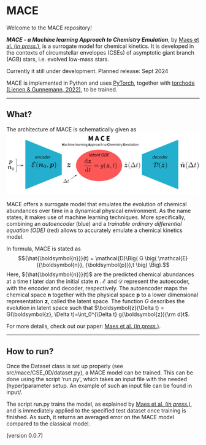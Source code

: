 # MACE

Welcome to the MACE repository!

***MACE - a Machine learning Approach to Chemistry Emulation***, by [Maes et al. (*in press.*)](https://ui.adsabs.harvard.edu/abs/2024arXiv240503274M/abstract), is a surrogate model for chemical kinetics. It is developed in the contexts of circumstellar envelopes (CSEs) of asymptotic giant branch (AGB) stars, i.e. evolved low-mass stars.

Currently it still under development.
Planned release: Sept 2024

MACE is implemented in Python and uses [PyTorch](https://pytorch.org/), together with [torchode](https://github.com/martenlienen/torchode) [(Lienen & Gunnemann, 2022)](https://openreview.net/pdf?id=uiKVKTiUYB0), to be trained.

---
## What?

The architecture of MACE is schematically given as 
![MACE architecture](MACE.png)

MACE offers a surrogate model that emulates the evolution of chemical abundances over time in a dynamical physical environment. As the name states, it makes use of machine learning techniques. More specifically, combining an *autoencoder* (blue) and a *trainable ordinary differential equation (ODE)* (red) allows to accurately emulate a chemical kinetics model.

In formula, MACE is stated as
$${\hat{\boldsymbol{n}}}(t) = \mathcal{D}\Big( G \big( \mathcal{E} ({\boldsymbol{n}}, {\boldsymbol{p}}),t \big) \Big).$$
Here, ${\hat{\boldsymbol{n}}}(t)$ are the predicted chemical abundances at a time $t$ later dan the initial state ${\boldsymbol{n}}$ . $\mathcal{E}$ and $\mathcal{D}$ represent the autoecoder, with the encoder and decoder, respectively. The autoencoder maps the chemical space ${\boldsymbol{n}}$ together with the physical space ${\boldsymbol{p}}$ to a lower dimensional representation $\boldsymbol{z}$, called the latent space. The function $G$ describes the evolution in latent space such that $\boldsymbol{z}(\Delta t) = G(\boldsymbol{z}, \Delta t)=\int_0^{\Delta t} g(\boldsymbol{z}){\rm d}t$.

For more details, check out our paper: [Maes et al. (*in press.*)](https://ui.adsabs.harvard.edu/abs/2024arXiv240503274M/abstract).

---
## How to run?

Once the Dataset class is set up properly (see src/mace/CSE_0D/dataset.py), a MACE model can be trained. This can be done using the script 'run.py', which takes an input file with the needed (hyper)parameter setup. An example of such an input file can be found in input/.

The script run.py trains the model, as explained by [Maes et al. (*in press.*)](https://ui.adsabs.harvard.edu/abs/2024arXiv240503274M/abstract), and is immediately applied to the specified test dataset once training is finished. As such, it returns an averaged error on the MACE model compared to the classical model.




  


  

(version 0.0.7)
